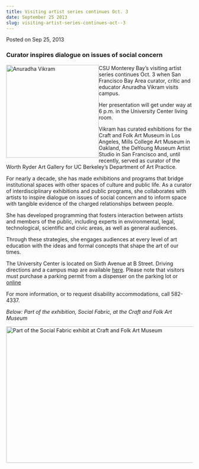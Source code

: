 ```yaml
---
title: Visiting artist series continues Oct. 3
date: September 25 2013
slug: visiting-artist-series-continues-oct--3
---
```





<span class="date">Posted on Sep 25, 2013    </span>
<h3>Curator inspires dialogue on issues of social concern</h3>
<p><img alt="Anuradha Vikram" src="http://news.csumb.edu/sites/default/files/65/attachments/news/images/anuradha_vikram.jpg" style="float:left; width:250px; height:250px">CSU Monterey Bay&#x2019;s
visiting artist series continues Oct. 3 when San Francisco Bay Area
curator, critic and educator Anuradha Vikram visits campus.</img></p>
<p>Her presentation will get under way at 6 p.m. in the University
Center living room.</p>
<p>Vikram has curated exhibitions for the Craft and Folk Art Museum
in Los Angeles, Mills College Art Museum in Oakland, the DeYoung
Museum Artist Studio in San Francisco and, until recently, served
as curator of the Worth Ryder Art Gallery for UC Berkeley&#x2019;s
Department of Art Practice.</p>
<p>For nearly a decade, she has made exhibitions and programs that
bridge institutional spaces with other spaces of culture and public
life. As a curator of interdisciplinary exhibitions and public
programs, she collaborates with artists to inspire dialogue on
issues of social concern and to inform space with tangible evidence
of the charged relationships between people.</p>
<p>She has developed programming that fosters interaction between
artists and members of the public, including experts in
environmental, legal, technological, scientific and civic areas, as
well as general audiences.</p>
<p>Through these strategies, she engages audiences at every level
of art education with the ideas and formal concepts that shape the
art of our times.</p>
<p>The University Center is located on Sixth Avenue at B Street.
Driving directions and a campus map are available <a href="http://csumb.edu/maps" rel="nofollow">here</a>. Please note that
visitors must purchase a parking permit from a dispenser on the
parking lot or <a href="https://store.csumb.edu/products/daily-parking-permit" rel="nofollow">online</a></p>
<p>For more information, or to request disability accommodations,
call 582-4337.</p>
<p><em>Below: Part of the exhibition, Social Fabric, at the Craft
and Folk Art Museum</em></p>
<p><img alt="Part of the Social Fabric exhibit at Craft and Folk Art Museum" src="http://news.csumb.edu/sites/default/files/65/attachments/news/images/socialfabric2.jpg" style="float:left; width:550px; height:367px"/></p>





